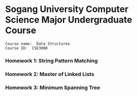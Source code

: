# Sogang University Computer Science Major Undergraduate Course
    Course name:  Data Structures
    Course ID:  CSE3080
### Homework 1: String Pattern Matching

### Homework 2: Master of Linked Lists

### Homework 3: Minimum Spanning Tree

